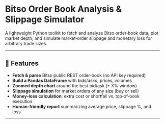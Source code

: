 # Bitso Order Book Analysis & Slippage Simulator

A lightweight Python toolkit to fetch and analyze Bitso order‐book data, plot market depth, and simulate market‐order slippage and monetary loss for arbitrary trade sizes.

---

## 🚀 Features

- **Fetch & parse** Bitso public REST order‐book (no API key required)
- **Build a Pandas DataFrame** with bids/asks, prices, volumes
- **Zoomed depth chart** around the best bid/ask (± X% window)
- **Slippage simulation** for market orders of any size (buy or sell)
- **Money‐loss calculation**: extra cost or shortfall vs. top‐of‐book execution
- **Human‐friendly report** summarizing average price, slippage %, and loss

---

